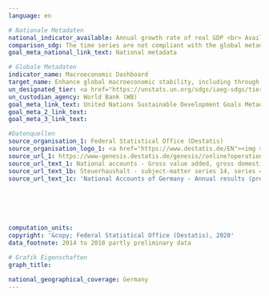 ```yaml
---
language: en

# Nationale Metadaten
national_indicator_available: Annual growth rate of real GDP <br> Available income of private households <br> Consumption by private households <br> Debt level of the total public budget <br> Government fiscal balance <br> Gross fixed capital formation <br> Hours worked by employees <br> Hours worked by persons employed <br> Labour productivity per hour worked by employee <br>Labour productivity per hour worked by persons employed <br> Persons employed <br> Real GDP per capita <br> Trade balance
comparison_sdg: The time series are not compliant with the global metadata, but provide additional information.
goal_meta_national_link_text: National metadata

# Globale Metadaten
indicator_name: Macroeconomic Dashboard
target_name: Enhance global macroeconomic stability, including through policy coordination and policy coherence
un_designated_tier: <a href="https://unstats.un.org/sdgs/iaeg-sdgs/tier-classification/" title="Click here for more information on the UN tier classification.">Tier II</a>
un_custodian_agency: World Bank (WB)
goal_meta_link_text: United Nations Sustainable Development Goals Metadata
goal_meta_2_link_text: 
goal_meta_3_link_text: 

#Datenquellen
source_organisation_1: Federal Statistical Office (Destatis)
source_organisation_logo_1: <a href="https://www.destatis.de/EN"><img src="https://g205sdgs.github.io/sdg-indicators/public/OrgImgEn/destatis.png" alt="Logo destatis" style="height:60px; width:148px" /></a>
source_url_1: https://www-genesis.destatis.de/genesis//online?operation=table&code=81000-0001&bypass=true&language=en
source_url_text_1: National accounts - Gross value added, gross domestic product (nominal/price-adjusted) - GENESIS online 81000-0001
source_url_text_1b: Steuerhaushalt - subject-matter series 14, series 4 – 2018 (only available in German)
source_url_text_1c: 'National Accounts of Germany - Annual results (provisional data) (only available in German): "Volkswirtschaftliche Gesamtrechnungen - Detaillierte Jahresergebnisse (vorläufige Ergebnisse)" - Fachserie 18, Reihe 1.4'






computation_units: 
copyright: '&copy; Federal Statistical Office (Destatis), 2020'
data_footnote: 2014 to 2018 partly preliminary data

# Grafik Eigenschaften
graph_title: 

national_geographical_coverage: Germany
---
```


<span></span>